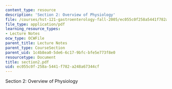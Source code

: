 ```yaml
---
content_type: resource
description: 'Section 2: Overview of Physiology'
file: /courses/hst-121-gastroenterology-fall-2005/ec055c0f258a5441f782a248a67344cf_section2.pdf
file_type: application/pdf
learning_resource_types:
- Lecture Notes
ocw_type: OCWFile
parent_title: Lecture Notes
parent_type: CourseSection
parent_uid: 1c4b8ea0-5de6-6c17-9bfc-bfe5e773f8e0
resourcetype: Document
title: section2.pdf
uid: ec055c0f-258a-5441-f782-a248a67344cf
---
```

Section 2: Overview of Physiology

